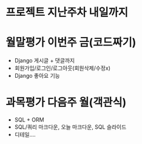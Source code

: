 # 프로젝트 지난주차 내일까지

# 월말평가 이번주 금(코드짜기)

* Django 게시글 + 댓글까지
* 회원가입/로그인/로그아웃(회원삭제/수정x)
* Django 좋아요 기능

# 과목평가 다음주 월(객관식)

* SQL + ORM
* SQL/쿼리 마크다운, 오늘 마크다운, SQL 슬라이드
* 디테일....